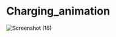 # Charging_animation
![Screenshot (16)](https://github.com/coops15/Charging_animation/assets/137200668/6a9a2ae3-3fd7-4b75-a005-eb0919db9ca2)

